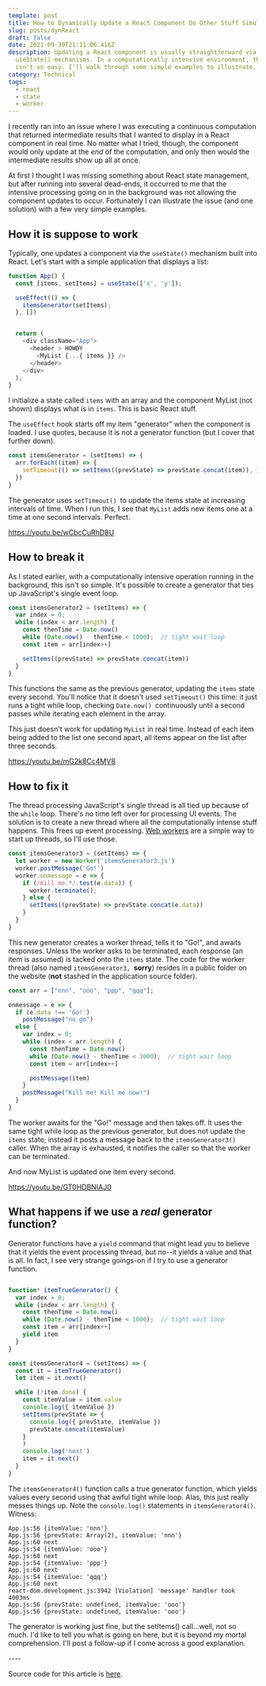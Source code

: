 ```yaml
---
template: post
title: How to Dynamically Update a React Component Do Other Stuff Simultaneously
slug: posts/dynReact
draft: false
date: 2021-09-30T21:11:06.416Z
description: Updating a React component is usually straightforward via
  useState() mechanisms. In a computationally intensive environment, though, it
  isn't so easy. I'll walk through some simple examples to illustrate.
category: Technical
tags:
  - react
  - state
  - worker
---
```

I recently ran into an issue where I was executing a continuous computation that returned intermediate results that I wanted to display in a React component in real time. No matter what I tried, though, the component would only update at the *end* of the computation, and only then would the intermediate results show up all at once.

At first I thought I was missing something about React state management, but after running into several dead-ends, it occurred to me that the intensive processing going on in the background was not allowing the component updates to occur. Fortunately I can illustrate the issue (and one solution) with a few very simple examples.

## How it is suppose to work

Typically, one updates a component via the `useState()` mechanism built into React. Let's start with a simple application that displays a list:

```javascript
function App() {
  const [items, setItems] = useState(['x', 'y']);

  useEffect(() => {
    itemsGenerator(setItems);
  }, [])


  return (
    <div className="App">
      <header > HOWDY
        <MyList {...{ items }} />
      </header>
    </div>
  );
}
```

I initialize a state called `items` with an array and the component MyList (not shown) displays what is in `items`. This is basic React stuff.

The `useEffect` hook starts off my item "generator" when the component is loaded. I use quotes, because it is not a generator function (but I cover that further down).

```javascript
const itemsGenerator = (setItems) => {
  arr.forEach((item) => {
    setTimeout(() => setItems((prevState) => prevState.concat(item)), 1000 * delayCt++)
  })
}
```

The generator uses `setTimeout() `to update the items state at increasing intervals of time. When I run this, I see that `MyList` adds new items one at a time at one second intervals. Perfect.

<https://youtu.be/wCbcCuRhD8U>

## How to break it

As I stated earlier, with a computationally intensive operation running in the background, this isn't so simple. It's possible to create a generator that ties up JavaScript's single event loop.

```javascript
const itemsGenerator2 = (setItems) => {
  var index = 0;
  while (index < arr.length) {
    const thenTime = Date.now()
    while (Date.now() - thenTime < 1000);  // tight wait loop
    const item = arr[index++]

    setItems((prevState) => prevState.concat(item))
  }
}
```

This functions the same as the previous generator, updating the `items` state every second. You'll notice that it doesn't used `setTimeout()` this time: it just runs a tight while loop, checking `Date.now() `continuously until a second passes while iterating each element in the array. 

This just doesn't work for updating `MyList` in real time. Instead of each item being added to the list one second apart, all items appear on the list after three seconds.

<https://youtu.be/mG2k8Cc4MV8>

## How to fix it

The thread processing JavaScript's single thread is all tied up because of the `while` loop. There's no time left over for processing UI events. The solution is to create a new thread where all the computationally intense stuff happens. This frees up event processing. [Web workers](https://developer.mozilla.org/en-US/docs/Web/API/Web_Workers_API/Using_web_workers) are a simple way to start up threads, so I'll use those.

```javascript
const itemsGenerator3 = (setItems) => {
  let worker = new Worker('itemsGenerator3.js')
  worker.postMessage('Go!')
  worker.onmessage = e => {
    if (/Kill me.*/.test(e.data)) {
      worker.terminate();
    } else {
      setItems((prevState) => prevState.concat(e.data))
    }
  }
}
```

This new generator creates a worker thread, tells it to "Go!", and awaits responses.  Unless the worker asks to be terminated, each response (an item is assumed) is tacked onto the `items` state. The code for the worker thread (also named `itemsGenerator3, `**sorry**) resides in a public folder on the website (**not** stashed in the application source folder).

```javascript
const arr = ["nnn", "ooo", "ppp", "qqq"];

onmessage = e => {
  if (e.data !== 'Go!')
    postMessage("no go")
  else {
    var index = 0;
    while (index < arr.length) {
      const thenTime = Date.now()
      while (Date.now() - thenTime < 1000);  // tight wait loop
      const item = arr[index++]

      postMessage(item)
    }
    postMessage("Kill me! Kill me now!")
  }
}
```

The worker awaits for the "Go!" message and then takes off. It uses the same tight while loop as the previous generator, but does not update the `items` state; instead it posts a message back to the `itemsGenerator3() `caller. When the array is exhausted, it notifies the caller so that the worker can be terminated.

And now MyList is updated one item every second. 

<https://youtu.be/GT0HDBNIAJ0>

## What happens if we use a *real* generator function?

Generator functions have a `yield` command that might lead you to believe that it yields the event processing thread, but no--it yields a value and that is all. In fact, I see very strange goings-on if I try to use a generator function.

```javascript

function* itemTrueGenerator() {
  var index = 0;
  while (index < arr.length) {
    const thenTime = Date.now()
    while (Date.now() - thenTime < 1000);  // tight wait loop
    const item = arr[index++]
    yield item
  }
}

const itemsGenerator4 = (setItems) => {
  const it = itemTrueGenerator()
  let item = it.next()

  while (!item.done) {
    const itemValue = item.value
    console.log({ itemValue })
    setItems(prevState => {
      console.log({ prevState, itemValue })
      prevState.concat(itemValue)
    }
    )
    console.log('next')
    item = it.next()
  }
}
```

The `itemsGenerator4()` function calls a true generator function, which yields values every second using that awful tight while loop. Alas, this just really messes things up. Note the `console.log()` statements in `itemsGenerator4()`. Witness:

```
App.js:56 {itemValue: 'nnn'}
App.js:56 {prevState: Array(2), itemValue: 'nnn'}
App.js:60 next
App.js:54 {itemValue: 'ooo'}
App.js:60 next
App.js:54 {itemValue: 'ppp'}
App.js:60 next
App.js:54 {itemValue: 'qqq'}
App.js:60 next
react-dom.development.js:3942 [Violation] 'message' handler took 4003ms
App.js:56 {prevState: undefined, itemValue: 'ooo'}
App.js:56 {prevState: undefined, itemValue: 'ooo'}
```

The generator is working just fine, but the setItems() call...well, not so much. I'd like to tell you what is going on here, but it is beyond my mortal comprehension. I'll post a follow-up if I come across a good explanation.

\----

Source code for this article is [here](https://github.com/JeffML/reactDynaList).